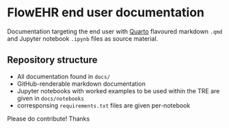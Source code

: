 # FlowEHR end user documentation

Documentation targeting the end user with [Quarto](https://quarto.org/docs/authoring/markdown-basics.html) flavoured markdown `.qmd` and Jupyter notebook `.ipynb` files as source material.

## Repository structure

- All documentation found in `docs/`
- GitHub-renderable markdown documentation
- Jupyter notebooks with worked examples to be used within the TRE are given in `docs/notebooks`
- corresponsing `requirements.txt` files are given per-notebook

Please do contribute! Thanks

